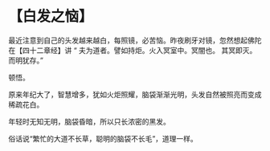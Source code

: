 # 【白发之恼】

最近注意到自己的头发越来越白，每照镜，必苦恼。昨夜刷牙对镜，忽然想起佛陀在【四十二章经】讲 “ 夫为道者。譬如持炬。火入冥室中。冥闇也。 其冥即灭。而明犹存。” 

顿悟。

原来年纪大了，智慧增多，犹如火炬照耀，脑袋渐渐光明，头发自然被照亮而变成稀疏花白。

年轻时无知无明，脑袋昏暗，所以只长浓密的黑发。

俗话说“繁忙的大道不长草，聪明的脑袋不长毛”，道理一样。
